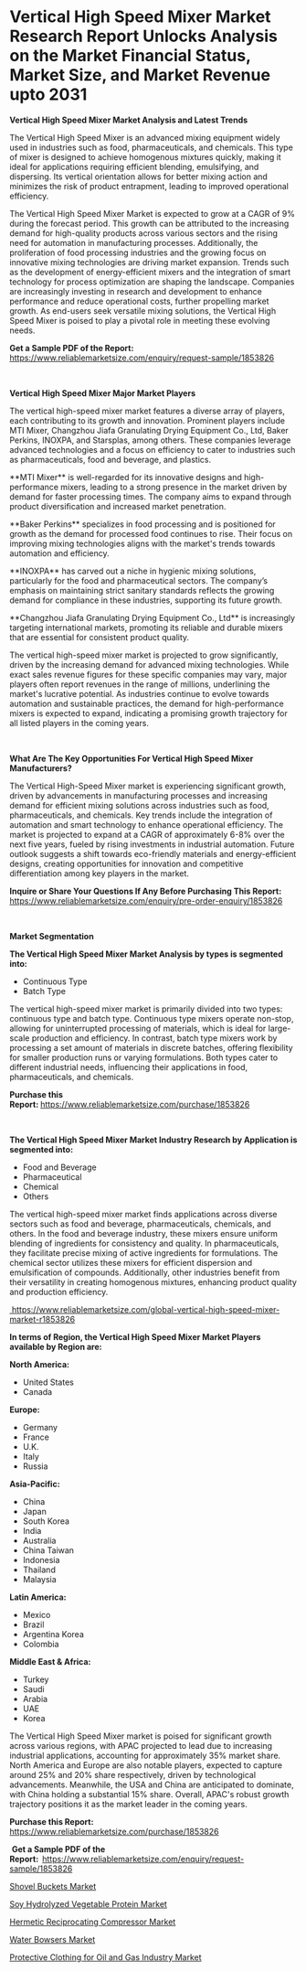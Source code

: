 <p><h1>Vertical High Speed Mixer Market Research Report Unlocks Analysis on the Market Financial Status, Market Size, and Market Revenue upto 2031</h1></p><p><strong>Vertical High Speed Mixer Market Analysis and Latest Trends</strong></p>
<p><p>The Vertical High Speed Mixer is an advanced mixing equipment widely used in industries such as food, pharmaceuticals, and chemicals. This type of mixer is designed to achieve homogenous mixtures quickly, making it ideal for applications requiring efficient blending, emulsifying, and dispersing. Its vertical orientation allows for better mixing action and minimizes the risk of product entrapment, leading to improved operational efficiency.</p><p>The Vertical High Speed Mixer Market is expected to grow at a CAGR of 9% during the forecast period. This growth can be attributed to the increasing demand for high-quality products across various sectors and the rising need for automation in manufacturing processes. Additionally, the proliferation of food processing industries and the growing focus on innovative mixing technologies are driving market expansion. Trends such as the development of energy-efficient mixers and the integration of smart technology for process optimization are shaping the landscape. Companies are increasingly investing in research and development to enhance performance and reduce operational costs, further propelling market growth. As end-users seek versatile mixing solutions, the Vertical High Speed Mixer is poised to play a pivotal role in meeting these evolving needs.</p></p>
<p><strong>Get a Sample PDF of the Report:&nbsp;</strong> <a href="https://www.reliablemarketsize.com/enquiry/request-sample/1853826?utm_campaign=1131&utm_medium=2&utm_source=Github&utm_content=ia&utm_term=20102024&utm_id=vertical-high-speed-mixer">https://www.reliablemarketsize.com/enquiry/request-sample/1853826</a></p>
<p>&nbsp;</p>
<p><strong>Vertical High Speed Mixer Major Market Players</strong></p>
<p><p>The vertical high-speed mixer market features a diverse array of players, each contributing to its growth and innovation. Prominent players include MTI Mixer, Changzhou Jiafa Granulating Drying Equipment Co., Ltd, Baker Perkins, INOXPA, and Starsplas, among others. These companies leverage advanced technologies and a focus on efficiency to cater to industries such as pharmaceuticals, food and beverage, and plastics.</p><p>**MTI Mixer** is well-regarded for its innovative designs and high-performance mixers, leading to a strong presence in the market driven by demand for faster processing times. The company aims to expand through product diversification and increased market penetration.</p><p>**Baker Perkins** specializes in food processing and is positioned for growth as the demand for processed food continues to rise. Their focus on improving mixing technologies aligns with the market's trends towards automation and efficiency.</p><p>**INOXPA** has carved out a niche in hygienic mixing solutions, particularly for the food and pharmaceutical sectors. The company’s emphasis on maintaining strict sanitary standards reflects the growing demand for compliance in these industries, supporting its future growth.</p><p>**Changzhou Jiafa Granulating Drying Equipment Co., Ltd** is increasingly targeting international markets, promoting its reliable and durable mixers that are essential for consistent product quality. </p><p>The vertical high-speed mixer market is projected to grow significantly, driven by the increasing demand for advanced mixing technologies. While exact sales revenue figures for these specific companies may vary, major players often report revenues in the range of millions, underlining the market's lucrative potential. As industries continue to evolve towards automation and sustainable practices, the demand for high-performance mixers is expected to expand, indicating a promising growth trajectory for all listed players in the coming years.</p></p>
<p>&nbsp;</p>
<p><strong>What Are The Key Opportunities For Vertical High Speed Mixer Manufacturers?</strong></p>
<p><p>The Vertical High-Speed Mixer market is experiencing significant growth, driven by advancements in manufacturing processes and increasing demand for efficient mixing solutions across industries such as food, pharmaceuticals, and chemicals. Key trends include the integration of automation and smart technology to enhance operational efficiency. The market is projected to expand at a CAGR of approximately 6-8% over the next five years, fueled by rising investments in industrial automation. Future outlook suggests a shift towards eco-friendly materials and energy-efficient designs, creating opportunities for innovation and competitive differentiation among key players in the market.</p></p>
<p><strong>Inquire or Share Your Questions If Any Before Purchasing This Report:</strong> <a href="https://www.reliablemarketsize.com/enquiry/pre-order-enquiry/1853826?utm_campaign=1131&utm_medium=2&utm_source=Github&utm_content=ia&utm_term=20102024&utm_id=vertical-high-speed-mixer">https://www.reliablemarketsize.com/enquiry/pre-order-enquiry/1853826</a></p>
<p>&nbsp;</p>
<p><strong>Market Segmentation</strong></p>
<p><strong>The Vertical High Speed Mixer Market Analysis by types is segmented into:</strong></p>
<p><ul><li>Continuous Type</li><li>Batch Type</li></ul></p>
<p><p>The vertical high-speed mixer market is primarily divided into two types: continuous type and batch type. Continuous type mixers operate non-stop, allowing for uninterrupted processing of materials, which is ideal for large-scale production and efficiency. In contrast, batch type mixers work by processing a set amount of materials in discrete batches, offering flexibility for smaller production runs or varying formulations. Both types cater to different industrial needs, influencing their applications in food, pharmaceuticals, and chemicals.</p></p>
<p><strong>Purchase this Report:&nbsp;</strong><a href="https://www.reliablemarketsize.com/purchase/1853826?utm_campaign=1131&utm_medium=2&utm_source=Github&utm_content=ia&utm_term=20102024&utm_id=vertical-high-speed-mixer">https://www.reliablemarketsize.com/purchase/1853826</a></p>
<p>&nbsp;</p>
<p><strong>The Vertical High Speed Mixer Market Industry Research by Application is segmented into:</strong></p>
<p><ul><li>Food and Beverage</li><li>Pharmaceutical</li><li>Chemical</li><li>Others</li></ul></p>
<p><p>The vertical high-speed mixer market finds applications across diverse sectors such as food and beverage, pharmaceuticals, chemicals, and others. In the food and beverage industry, these mixers ensure uniform blending of ingredients for consistency and quality. In pharmaceuticals, they facilitate precise mixing of active ingredients for formulations. The chemical sector utilizes these mixers for efficient dispersion and emulsification of compounds. Additionally, other industries benefit from their versatility in creating homogenous mixtures, enhancing product quality and production efficiency.</p></p>
<p><a href="https://www.reliablemarketsize.com/global-vertical-high-speed-mixer-market-r1853826?utm_campaign=1131&utm_medium=2&utm_source=Github&utm_content=ia&utm_term=20102024&utm_id=vertical-high-speed-mixer">&nbsp;https://www.reliablemarketsize.com/global-vertical-high-speed-mixer-market-r1853826</a></p>
<p><strong>In terms of Region, the Vertical High Speed Mixer Market Players available by Region are:</strong></p>
<p>
    <p> <strong> North America: </strong>
        <ul>
            <li>United States</li>
            <li>Canada</li>
        </ul>
        </p> 
    <p> <strong> Europe: </strong>
        <ul>
            <li>Germany</li>
            <li>France</li>
            <li>U.K.</li>
            <li>Italy</li>
            <li>Russia</li>
        </ul>
        </p> 
    <p> <strong> Asia-Pacific: </strong>
        <ul>
            <li>China</li>
            <li>Japan</li>
            <li>South Korea</li>
            <li>India</li>
            <li>Australia</li>
            <li>China Taiwan</li>
            <li>Indonesia</li>
            <li>Thailand</li>
            <li>Malaysia</li>
        </ul>
        </p> 
    <p> <strong> Latin America: </strong>
        <ul>
            <li>Mexico</li>
            <li>Brazil</li>
            <li>Argentina Korea</li>
            <li>Colombia</li>
        </ul>
        </p> 
    <p> <strong> Middle East & Africa: </strong>
        <ul>
            <li>Turkey</li>
            <li>Saudi</li>
            <li>Arabia</li>
            <li>UAE</li>
            <li>Korea</li>
        </ul>
    </p>
    </p>
<p><p>The Vertical High Speed Mixer market is poised for significant growth across various regions, with APAC projected to lead due to increasing industrial applications, accounting for approximately 35% market share. North America and Europe are also notable players, expected to capture around 25% and 20% share respectively, driven by technological advancements. Meanwhile, the USA and China are anticipated to dominate, with China holding a substantial 15% share. Overall, APAC's robust growth trajectory positions it as the market leader in the coming years.</p></p>
<p><strong>Purchase this Report: </strong><a href="https://www.reliablemarketsize.com/purchase/1853826?utm_campaign=1131&utm_medium=2&utm_source=Github&utm_content=ia&utm_term=20102024&utm_id=vertical-high-speed-mixer">https://www.reliablemarketsize.com/purchase/1853826</a></p>
<p>&nbsp;<strong>Get a Sample PDF of the Report:&nbsp;&nbsp;</strong><a href="https://www.reliablemarketsize.com/enquiry/request-sample/1853826?utm_campaign=1131&utm_medium=2&utm_source=Github&utm_content=ia&utm_term=20102024&utm_id=vertical-high-speed-mixer">https://www.reliablemarketsize.com/enquiry/request-sample/1853826</a></p>
<p><strong></strong></p>
<p><p><a href="https://issuu.com/reportprime-2/docs/shovel-buckets-market-size-2030.ppt_06050c4629344c?utm_campaign=1131&utm_medium=2&utm_source=Github&utm_content=ia&utm_term=20102024&utm_id=vertical-high-speed-mixer">Shovel Buckets Market</a></p><p><a href="https://github.com/doyeme32g/Market-Research-Report-List-1/blob/main/soy-hydrolyzed-vegetable-protein-market.md?utm_campaign=1131&utm_medium=2&utm_source=Github&utm_content=ia&utm_term=20102024&utm_id=vertical-high-speed-mixer">Soy Hydrolyzed Vegetable Protein Market</a></p><p><a href="https://www.linkedin.com/pulse/hermetic-reciprocating-compressor-momentum-charting-133-cagr-8zygf?utm_campaign=1131&utm_medium=2&utm_source=Github&utm_content=ia&utm_term=20102024&utm_id=vertical-high-speed-mixer">Hermetic Reciprocating Compressor Market</a></p><p><a href="https://issuu.com/reportprime-2/docs/water-bowsers-market-size-2030.pptx_c329512e12af55?utm_campaign=1131&utm_medium=2&utm_source=Github&utm_content=ia&utm_term=20102024&utm_id=vertical-high-speed-mixer">Water Bowsers Market</a></p><p><a href="https://github.com/kandidbn/Market-Research-Report-List-1/blob/main/protective-clothing-for-oil-and-gas-industry-market.md?utm_campaign=1131&utm_medium=2&utm_source=Github&utm_content=ia&utm_term=20102024&utm_id=vertical-high-speed-mixer">Protective Clothing for Oil and Gas Industry Market</a></p></p>